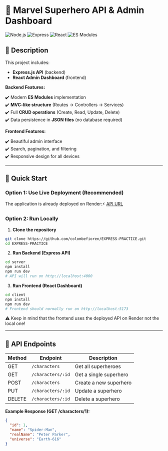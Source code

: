# **🦸 Marvel Superhero API & Admin Dashboard**  

![Node.js](https://img.shields.io/badge/Node.js-18+-339933?logo=nodedotjs)  ![Express](https://img.shields.io/badge/Express-4.x-000000?logo=express)  ![React](https://img.shields.io/badge/React-18+-61DAFB?logo=react)  ![ES Modules](https://img.shields.io/badge/ES_Modules-ECMAScript-blue)  

## **📖 Description**  
This project includes:
- **Express.js API** (backend)
- **React Admin Dashboard** (frontend)

**Backend Features:**

✔️ Modern **ES Modules** implementation  
✔️ **MVC-like structure** (Routes → Controllers → Services)  
✔️ Full **CRUD operations** (Create, Read, Update, Delete)  
✔️ Data persistence in **JSON files** (no database required)  

**Frontend Features:**

✔️ Beautiful admin interface                      
✔️ Search, pagination, and filtering  
✔️ Responsive design for all devices  

---

## **🚀 Quick Start**  

### **Option 1: Use Live Deployment (Recommended)**
The application is already deployed on Render:⚡ [API URL](https://express-practice-nqjt.onrender.com/characters)

### **Option 2: Run Locally**

1. **Clone the repository**
```bash
git clone https://github.com/colombefioren/EXPRESS-PRACTICE.git
cd EXPRESS-PRACTICE
```

2. **Run Backend (Express API)**
```bash
cd server
npm install
npm run dev
# API will run on http://localhost:4000
```

3. **Run Frontend (React Dashboard)**
```bash
cd client
npm install
npm run dev
# Frontend should normally run on http://localhost:5173
```
⚠️ Keep in mind that the frontend uses the deployed API on Render not the local one!

---

## **🔌 API Endpoints**  

| Method | Endpoint             | Description                     |
|--------|----------------------|---------------------------------|
| GET    | `/characters`        | Get all superheroes             |
| GET    | `/characters/:id`    | Get a single superhero          |
| POST   | `/characters`        | Create a new superhero          |
| PUT    | `/characters/:id`    | Update a superhero              |
| DELETE | `/characters/:id`    | Delete a superhero              |

**Example Response (GET /characters/1):**  
```json
{
  "id": 1,
  "name": "Spider-Man",
  "realName": "Peter Parker",
  "universe": "Earth-616"
}
```
